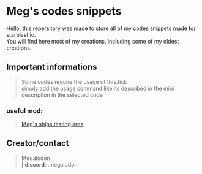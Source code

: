 # Meg's codes snippets

Hello, this repersitory was made to store all of my codes snippets made for starblast.io.<br>
You will find here most of my creations, including some of my oldest creations.<br>

## Important informations

> Some codes require the usage of this.tick<br>
> simply add the usage command like its described in the mini description in the selected code

### useful mod:
> [Meg's ships testing area](https://github.com/TheGreatMegalodon/Megs-codes-snippets/blob/main/starblastMods/Megs_STA)

## Creator/contact
> Megalodon<br>  **| discord**:  .megalodon

